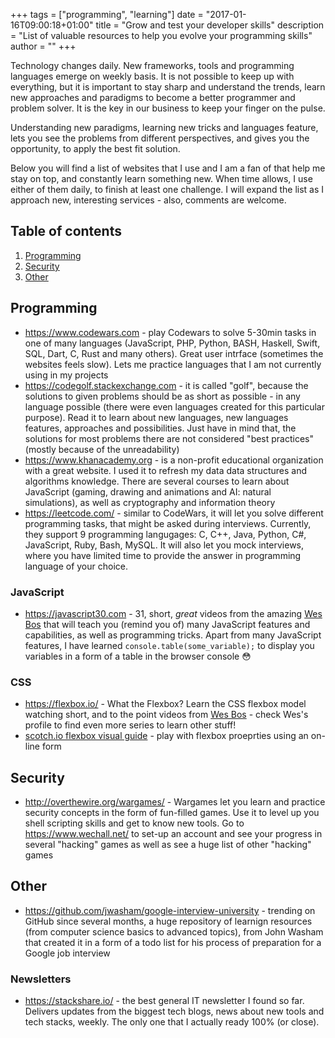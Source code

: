 +++
tags = ["programming", "learning"]
date = "2017-01-16T09:00:18+01:00"
title = "Grow and test your developer skills"
description = "List of valuable resources to help you evolve your programming skills"
author = ""
+++

Technology changes daily. New frameworks, tools and programming languages emerge on weekly basis. It is not possible to keep up with everything, but it is important to stay sharp and understand the trends, learn new approaches and paradigms to become a better programmer and problem solver. It is the key in our business to keep your finger on the pulse.

Understanding new paradigms, learning new tricks and languages feature, lets you see the problems from different perspectives, and gives you the opportunity, to apply the best fit solution.

Below you will find a list of websites that I use and I am a fan of that help me stay on top, and constantly learn something new. When time allows, I use either of them daily, to finish at least one challenge. I will expand the list as I approach new, interesting services - also, comments are welcome.

## Table of contents

1. [Programming](#programming)
2. [Security](#security)
3. [Other](#other)

## Programming
-   <https://www.codewars.com> - play Codewars to solve 5-30min tasks in one of many languages (JavaScript, PHP, Python, BASH, Haskell, Swift, SQL, Dart, C, Rust and many others). Great user intrface (sometimes the websites feels slow). Lets me practice languages that I am not currently using in my projects
-   <https://codegolf.stackexchange.com> - it is called "golf", because the solutions to given problems should be as short as possible - in any language possible (there were even languages created for this particular purpose). Read it to learn about new languages, new languages features, approaches and possibilities. Just have in mind that, the solutions for most problems there are not considered "best practices" (mostly because of the unreadability)
-   <https://www.khanacademy.org> - is a non-profit educational organization with a great website. I used it to refresh my data data structures and algorithms knowledge. There are several courses to learn about JavaScript (gaming, drawing and animations and AI: natural simulations), as well as cryptography and information theory
-   <https://leetcode.com/> - similar to CodeWars, it will let you solve different programming tasks, that might be asked during interviews. Currently, they support 9 programming langugages: C, C++, Java, Python, C#, JavaScript, Ruby, Bash, MySQL. It will also let you mock interviews, where you have limited time to provide the answer in programming language of your choice.

### JavaScript
- https://javascript30.com - 31, short, *great* videos from the amazing [Wes Bos](https://twitter.com/wesbos) that will teach you (remind you of) many JavaScript features and capabilities, as well as programming tricks. Apart from many JavaScript features, I have learned `console.table(some_variable);` to display you variables in a form of a table in the browser console 😳

### CSS
- https://flexbox.io/ - What the Flexbox? Learn the CSS flexbox model watching short, and to the point videos from [Wes Bos](https://twitter.com/wesbos) - check Wes's profile to find even more series to learn other stuff!
- [scotch.io flexbox visual guide](https://demos.scotch.io/visual-guide-to-css3-flexbox-flexbox-playground/demos/) - play with flexbox proeprties using an on-line form

## Security

-   <http://overthewire.org/wargames/> - Wargames let you learn and practice security concepts in the form of fun-filled games. Use it to level up you shell scripting skills and get to know new tools. Go to <https://www.wechall.net/> to set-up an account and see your progress in several "hacking" games as well as see a huge list of other "hacking" games

## Other
-   <https://github.com/jwasham/google-interview-university> - trending on GitHub since several months, a huge repository of learnign resources (from computer science basics to advanced topics), from John Washam that created it in a form of a todo list for his process of preparation for a Google job interview

### Newsletters

-   <https://stackshare.io/> - the best general IT newsletter I found so far. Delivers updates from the biggest tech blogs, news about new tools and tech stacks, weekly. The only one that I actually ready 100% (or close).

